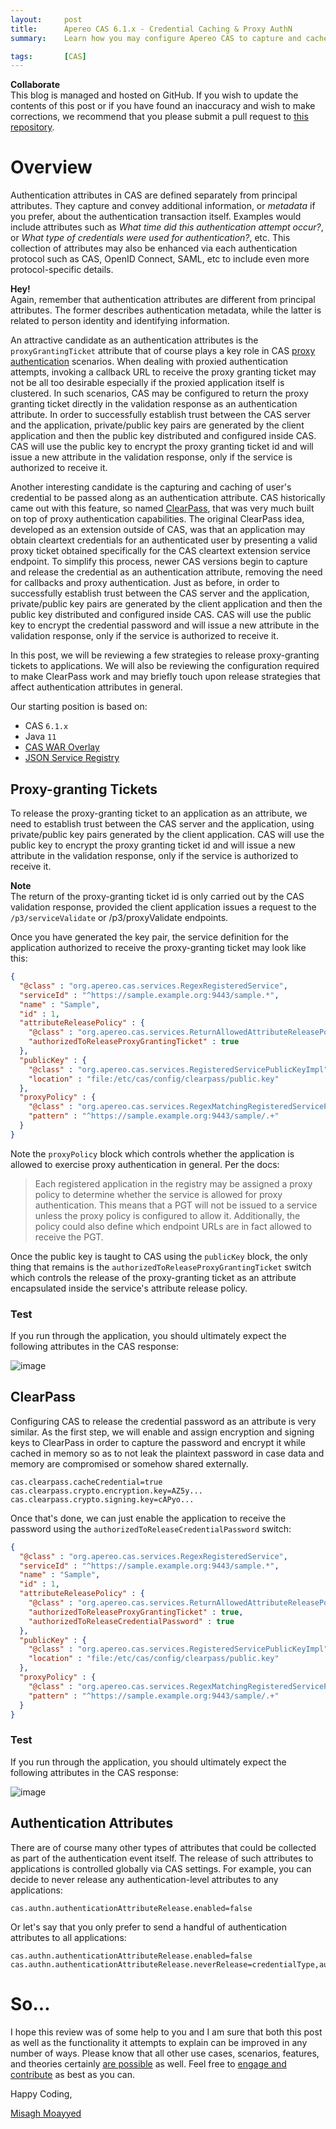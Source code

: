 ```yaml
---
layout:     post
title:      Apereo CAS 6.1.x - Credential Caching & Proxy AuthN
summary:    Learn how you may configure Apereo CAS to capture and cache the credential's password and the proxy-granting ticket in proxy authentication scenarios, pass them along to applications as regular attributes/claims. We will also be reviewing a handful of attribute release strategies that specifically affect authentication attributes, conveying metadata about the authentication event itself.

tags:       [CAS]
---
```


<div class="alert alert-success">
<strong>Collaborate</strong><br/>This blog is managed and hosted on GitHub. If you wish to update the contents of this post or if you have found an inaccuracy and wish to make corrections, we recommend that you please submit a pull request to <a href="https://github.com/apereo/apereo.github.io">this repository</a>.
</div>

# Overview

Authentication attributes in CAS are defined separately from principal attributes. They capture and convey additional information, or *metadata* if you prefer, about the authentication transaction itself. Examples would include attributes such as *What time did this authentication attempt occur?*, or *What type of credentials were used for authentication?*, etc. This collection of attributes may also be enhanced via each authentication protocol such as CAS, OpenID Connect, SAML, etc to include even more protocol-specific details.

<div class="alert alert-success">
<strong>Hey!</strong><br/>Again, remember that authentication attributes are different from principal attributes. The former describes authentication metadata, while the latter is related to person identity and identifying information.
</div>

An attractive candidate as an authentication attributes is the `proxyGrantingTicket` attribute that of course plays a key role in CAS [proxy authentication](https://apereo.github.io/cas/development/installation/Configuring-Proxy-Authentication.html) scenarios. When dealing with proxied authentication attempts, invoking a callback URL to receive the proxy granting ticket may not be all too desirable especially if the proxied application itself is clustered. In such scenarios, CAS may be configured to return the proxy granting ticket directly in the validation response as an authentication attribute. In order to successfully establish trust between the CAS server and the application, private/public key pairs are generated by the client application and then the public key distributed and configured inside CAS. CAS will use the public key to encrypt the proxy granting ticket id and will issue a new attribute in the validation response, only if the service is authorized to receive it.

Another interesting candidate is the capturing and caching of user's credential to be passed along as an authentication attribute. CAS historically came out with this feature, so named [ClearPass](https://apereo.github.io/cas/development/integration/ClearPass.html), that was very much built on top of proxy authentication capabilities. The original ClearPass idea, developed as an extension outside of CAS, was that an application may obtain cleartext credentials for an authenticated user by presenting a valid proxy ticket obtained specifically for the CAS cleartext extension service endpoint. To simplify this process, newer CAS versions begin to capture and release the credential as an authentication attribute, removing the need for callbacks and proxy authentication. Just as before, in order to successfully establish trust between the CAS server and the application, private/public key pairs are generated by the client application and then the public key distributed and configured inside CAS. CAS will use the public key to encrypt the credential password and will issue a new attribute in the validation response, only if the service is authorized to receive it.

In this post, we will be reviewing a few strategies to release proxy-granting tickets to applications. We will also be reviewing the configuration required to make ClearPass work and may briefly touch upon release strategies that affect authentication attributes in general.

Our starting position is based on:

- CAS `6.1.x`
- Java `11`
- [CAS WAR Overlay](https://github.com/apereo/cas-overlay-template)
- [JSON Service Registry](https://apereo.github.io/cas/development/services/JSON-Service-Management.html)

## Proxy-granting Tickets

To release the proxy-granting ticket to an application as an attribute, we need to establish trust between the CAS server and the application, using private/public key pairs generated by the client application. CAS will use the public key to encrypt the proxy granting ticket id and will issue a new attribute in the validation response, only if the service is authorized to receive it.

<div class="alert alert-info">
<strong>Note</strong><br/>The return of the proxy-granting ticket id is only carried out by the CAS validation response, provided the client application issues a request to the <code>/p3/serviceValidate</code> or </code>/p3/proxyValidate</code> endpoints.
</div>

Once you have generated the key pair, the service definition for the application authorized to receive the proxy-granting ticket may look like this:

```json
{
  "@class" : "org.apereo.cas.services.RegexRegisteredService",
  "serviceId" : "^https://sample.example.org:9443/sample.*",
  "name" : "Sample",
  "id" : 1,
  "attributeReleasePolicy" : {
    "@class" : "org.apereo.cas.services.ReturnAllowedAttributeReleasePolicy",
    "authorizedToReleaseProxyGrantingTicket" : true
  },
  "publicKey" : {
    "@class" : "org.apereo.cas.services.RegisteredServicePublicKeyImpl",
    "location" : "file:/etc/cas/config/clearpass/public.key"
  },
  "proxyPolicy" : {
    "@class" : "org.apereo.cas.services.RegexMatchingRegisteredServiceProxyPolicy",
    "pattern" : "^https://sample.example.org:9443/sample/.+"
  }
}
```

Note the `proxyPolicy` block which controls whether the application is allowed to exercise proxy authentication in general. Per the docs:

> Each registered application in the registry may be assigned a proxy policy to determine whether the service is allowed for proxy authentication. This means that a PGT will not be issued to a service unless the proxy policy is configured to allow it. Additionally, the policy could also define which endpoint URLs are in fact allowed to receive the PGT.

Once the public key is taught to CAS using the `publicKey` block, the only thing that remains is the `authorizedToReleaseProxyGrantingTicket` switch which controls the release of the proxy-granting ticket as an attribute encapsulated inside the service's attribute release policy.

### Test

If you run through the application, you should ultimately expect the following attributes in the CAS response:

![image](https://user-images.githubusercontent.com/1205228/54905205-ab2a0300-4e9d-11e9-9c5e-3ae1be5fdd06.png)

## ClearPass

Configuring CAS to release the credential password as an attribute is very similar. As the first step, we will enable and assign encryption and signing keys to ClearPass in order to capture the password and encrypt it while cached in memory so as to not leak the plaintext password in case data and memory are compromised or somehow shared externally.

```properties
cas.clearpass.cacheCredential=true
cas.clearpass.crypto.encryption.key=AZ5y...
cas.clearpass.crypto.signing.key=cAPyo...
```

Once that's done, we can just enable the application to receive the password using the `authorizedToReleaseCredentialPassword` switch:

```json
{
  "@class" : "org.apereo.cas.services.RegexRegisteredService",
  "serviceId" : "^https://sample.example.org:9443/sample.*",
  "name" : "Sample",
  "id" : 1,
  "attributeReleasePolicy" : {
    "@class" : "org.apereo.cas.services.ReturnAllowedAttributeReleasePolicy",
    "authorizedToReleaseProxyGrantingTicket" : true,
    "authorizedToReleaseCredentialPassword" : true
  },
  "publicKey" : {
    "@class" : "org.apereo.cas.services.RegisteredServicePublicKeyImpl",
    "location" : "file:/etc/cas/config/clearpass/public.key"
  },
  "proxyPolicy" : {
    "@class" : "org.apereo.cas.services.RegexMatchingRegisteredServiceProxyPolicy",
    "pattern" : "^https://sample.example.org:9443/sample/.+"
  }
}
```

### Test

If you run through the application, you should ultimately expect the following attributes in the CAS response:

![image](https://user-images.githubusercontent.com/1205228/54905561-94d07700-4e9e-11e9-8a5b-b4ff2d26c646.png)

## Authentication Attributes

There are of course many other types of attributes that could be collected as part of the authentication event itself. The release of such attributes to applications is controlled globally via CAS settings. For example, you can decide to never release any authentication-level attributes to any applications:

```properties
cas.authn.authenticationAttributeRelease.enabled=false
```

Or let's say that you only prefer to send a handful of authentication attributes to all applications:

```properties
cas.authn.authenticationAttributeRelease.enabled=false
cas.authn.authenticationAttributeRelease.neverRelease=credentialType,authenticationDate
```

# So...

I hope this review was of some help to you and I am sure that both this post as well as the functionality it attempts to explain can be improved in any number of ways. Please know that all other use cases, scenarios, features, and theories certainly [are possible](https://apereo.github.io/2017/02/18/onthe-theoryof-possibility/) as well. Feel free to [engage and contribute](https://apereo.github.io/cas/developer/Contributor-Guidelines.html) as best as you can.

Happy Coding,

[Misagh Moayyed](https://twitter.com/misagh84)